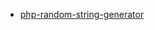 - [php-random-string-generator](https://stackoverflow.com/questions/4356289/php-random-string-generator)
